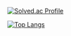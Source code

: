 [![Solved.ac Profile](http://mazassumnida.wtf/api/v2/generate_badge?boj=jeong0300)](https://solved.ac/jeong0300)

[![Top Langs](https://github-readme-stats.vercel.app/api/top-langs/?username=깃허브아이디&langs_count=8)](https://github.com/깃허브아이디/github-readme-stats)
